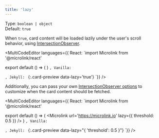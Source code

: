 ```yaml
---
title: 'lazy'
---
```


Type: `boolean | object`<br/>
Default: `true`<br/>

When `true`, card content will be loaded lazily under the user's scroll behavior, using [IntersectionObserver](https://developer.mozilla.org/en-US/docs/Web/API/Intersection_Observer_API).

<MultiCodeEditor languages={{
  React: `import Microlink from '@microlink/react' 
  
export default () => (
  <Microlink
    url='https://microlink.io'
    lazy
  />
)
`, Vanilla: `
<script>
  document.addEventListener('DOMContentLoaded', function (event) {
    microlink('a', { lazy: true })
  })
</script>
`, Jekyll: `
[](https://microlink.io){:.card-preview data-lazy='true'}
`}} 
/>

<Figcaption children='Using `lazy` allows to load content on-demand, avoiding unnecessary API calls' />

Additionally, you can pass your own [IntersectionObserver options](https://developer.mozilla.org/en-US/docs/Web/API/Intersection_Observer_API#Intersection_observer_options) to customize when the card content should be fetched.

<MultiCodeEditor languages={{
  React: `import Microlink from '@microlink/react' 
  
export default () => (
  <Microlink
    url='https://microlink.io'
    lazy={{ threshold: 0.5 }}
  />
)
`, Vanilla: `
<script>
  document.addEventListener('DOMContentLoaded', function (event) {
    microlink('a', { threshold: 0.5 })
  })
</script>
`, Jekyll: `
[](https://microlink.io){:.card-preview data-lazy="{ 'threshold': 0.5 }"}
`}} 
/>

<Figcaption children='The card content will be fetched when 50% of the card reaches the viewport.' />

